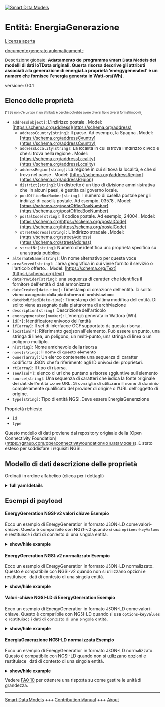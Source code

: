 <!-- 10-Header -->  
[![Smart Data Models](https://smartdatamodels.org/wp-content/uploads/2022/01/SmartDataModels_logo.png "Logo")](https://smartdatamodels.org)  
Entità: EnergiaGenerazione  
==========================<!-- /10-Header -->  
<!-- 15-License -->  
[Licenza aperta](https://github.com/smart-data-models//dataModel.OCF/blob/master/EnergyGeneration/LICENSE.md)  
[documento generato automaticamente](https://docs.google.com/presentation/d/e/2PACX-1vTs-Ng5dIAwkg91oTTUdt8ua7woBXhPnwavZ0FxgR8BsAI_Ek3C5q97Nd94HS8KhP-r_quD4H0fgyt3/pub?start=false&loop=false&delayms=3000#slide=id.gb715ace035_0_60)  
<!-- /15-License -->  
<!-- 20-Description -->  
Descrizione globale: **Adattamento del programma Smart Data Models dei modelli di dati IoTData originali. Questa risorsa descrive gli attributi associati alla generazione di energia La proprietà 'energygenerated' è un numero che fornisce l'energia generata in Watt-ora(Wh).**  
versione: 0.0.1  
<!-- /20-Description -->  
<!-- 30-PropertiesList -->  

## Elenco delle proprietà  

<sup><sub>[*] Se non c'è un tipo in un attributo è perché potrebbe avere diversi tipi o diversi formati/modelli</sub></sup>.  
- `address[object]`: L'indirizzo postale  . Model: [https://schema.org/address](https://schema.org/address)	- `addressCountry[string]`: Il paese. Ad esempio, la Spagna  . Model: [https://schema.org/addressCountry](https://schema.org/addressCountry)  
	- `addressLocality[string]`: La località in cui si trova l'indirizzo civico e che si trova nella regione  . Model: [https://schema.org/addressLocality](https://schema.org/addressLocality)  
	- `addressRegion[string]`: La regione in cui si trova la località, e che si trova nel paese  . Model: [https://schema.org/addressRegion](https://schema.org/addressRegion)  
	- `district[string]`: Un distretto è un tipo di divisione amministrativa che, in alcuni paesi, è gestita dal governo locale.    
	- `postOfficeBoxNumber[string]`: Il numero di casella postale per gli indirizzi di casella postale. Ad esempio, 03578  . Model: [https://schema.org/postOfficeBoxNumber](https://schema.org/postOfficeBoxNumber)  
	- `postalCode[string]`: Il codice postale. Ad esempio, 24004  . Model: [https://schema.org/https://schema.org/postalCode](https://schema.org/https://schema.org/postalCode)  
	- `streetAddress[string]`: L'indirizzo stradale  . Model: [https://schema.org/streetAddress](https://schema.org/streetAddress)  
	- `streetNr[string]`: Numero che identifica una proprietà specifica su una strada pubblica    
- `alternateName[string]`: Un nome alternativo per questa voce  - `areaServed[string]`: L'area geografica in cui viene fornito il servizio o l'articolo offerto.  . Model: [https://schema.org/Text](https://schema.org/Text)- `dataProvider[string]`: una sequenza di caratteri che identifica il fornitore dell'entità di dati armonizzata  - `dateCreated[date-time]`: Timestamp di creazione dell'entità. Di solito viene assegnato dalla piattaforma di archiviazione  - `dateModified[date-time]`: Timestamp dell'ultima modifica dell'entità. Di solito viene assegnato dalla piattaforma di archiviazione  - `description[string]`: Descrizione dell'articolo  - `energygenerated[number]`: L'energia generata in Wattora (Wh).  - `id[*]`: Identificatore univoco dell'entità  - `if[array]`: Il set di interfacce OCF supportato da questa risorsa.  - `location[*]`: Riferimento geojson all'elemento. Può essere un punto, una stringa di linea, un poligono, un multi-punto, una stringa di linea o un poligono multiplo.  - `n[string]`: Nome amichevole della risorsa  - `name[string]`: Il nome di questo elemento  - `owner[array]`: Un elenco contenente una sequenza di caratteri codificata JSON che fa riferimento agli ID univoci dei proprietari.  - `rt[array]`: Il tipo di risorsa.  - `seeAlso[*]`: elenco di uri che puntano a risorse aggiuntive sull'elemento  - `source[string]`: Una sequenza di caratteri che indica la fonte originale dei dati dell'entità come URL. Si consiglia di utilizzare il nome di dominio completamente qualificato del provider di origine o l'URL dell'oggetto di origine.  - `type[string]`: Tipo di entità NGSI. Deve essere EnergiaGenerazione  <!-- /30-PropertiesList -->  
<!-- 35-RequiredProperties -->  
Proprietà richieste  
- `id`  - `type`  <!-- /35-RequiredProperties -->  
<!-- 40-RequiredProperties -->  
Questo modello di dati proviene dal repository originale della [Open Connectivity Foundation] (https://github.com/openconnectivityfoundation/IoTDataModels). È stato esteso per soddisfare i requisiti NGSI.  
<!-- /40-RequiredProperties -->  
<!-- 50-DataModelHeader -->  
## Modello di dati descrizione delle proprietà  
Ordinati in ordine alfabetico (clicca per i dettagli)  
<!-- /50-DataModelHeader -->  
<!-- 60-ModelYaml -->  
<details><summary><strong>full yaml details</strong></summary>    
```yaml  
EnergyGeneration:    
  description: Smart Data Models Program adaptation of the original IoTData data Models. This Resource describes the attributes associated with energy generation The Property 'energygenerated' is a number that provides the energy generated in Watt-hour(Wh).    
  properties:    
    address:    
      description: The mailing address    
      properties:    
        addressCountry:    
          description: 'The country. For example, Spain'    
          type: string    
          x-ngsi:    
            model: https://schema.org/addressCountry    
            type: Property    
        addressLocality:    
          description: 'The locality in which the street address is, and which is in the region'    
          type: string    
          x-ngsi:    
            model: https://schema.org/addressLocality    
            type: Property    
        addressRegion:    
          description: 'The region in which the locality is, and which is in the country'    
          type: string    
          x-ngsi:    
            model: https://schema.org/addressRegion    
            type: Property    
        district:    
          description: 'A district is a type of administrative division that, in some countries, is managed by the local government'    
          type: string    
          x-ngsi:    
            type: Property    
        postOfficeBoxNumber:    
          description: 'The post office box number for PO box addresses. For example, 03578'    
          type: string    
          x-ngsi:    
            model: https://schema.org/postOfficeBoxNumber    
            type: Property    
        postalCode:    
          description: 'The postal code. For example, 24004'    
          type: string    
          x-ngsi:    
            model: https://schema.org/https://schema.org/postalCode    
            type: Property    
        streetAddress:    
          description: The street address    
          type: string    
          x-ngsi:    
            model: https://schema.org/streetAddress    
            type: Property    
        streetNr:    
          description: Number identifying a specific property on a public street    
          type: string    
          x-ngsi:    
            type: Property    
      type: object    
      x-ngsi:    
        model: https://schema.org/address    
        type: Property    
    alternateName:    
      description: An alternative name for this item    
      type: string    
      x-ngsi:    
        type: Property    
    areaServed:    
      description: The geographic area where a service or offered item is provided    
      type: string    
      x-ngsi:    
        model: https://schema.org/Text    
        type: Property    
    dataProvider:    
      description: A sequence of characters identifying the provider of the harmonised data entity    
      type: string    
      x-ngsi:    
        type: Property    
    dateCreated:    
      description: Entity creation timestamp. This will usually be allocated by the storage platform    
      format: date-time    
      type: string    
      x-ngsi:    
        type: Property    
    dateModified:    
      description: Timestamp of the last modification of the entity. This will usually be allocated by the storage platform    
      format: date-time    
      type: string    
      x-ngsi:    
        type: Property    
    description:    
      description: A description of this item    
      type: string    
      x-ngsi:    
        type: Property    
    energygenerated:    
      description: The energy generated in Watt-hour(Wh).    
      readOnly: true    
      type: number    
      x-ngsi:    
        type: Property    
    id:    
      anyOf:    
        - description: Identifier format of any NGSI entity    
          maxLength: 256    
          minLength: 1    
          pattern: ^[\w\-\.\{\}\$\+\*\[\]`|~^@!,:\\]+$    
          type: string    
          x-ngsi:    
            type: Property    
        - description: Identifier format of any NGSI entity    
          format: uri    
          type: string    
          x-ngsi:    
            type: Property    
      description: Unique identifier of the entity    
      x-ngsi:    
        type: Property    
    if:    
      description: The OCF Interface set supported by this Resource.    
      items:    
        enum:    
          - oic.if.s    
          - oic.if.baseline    
        type: string    
      minItems: 2    
      readOnly: true    
      type: array    
      uniqueItems: true    
      x-ngsi:    
        type: Property    
    location:    
      description: 'Geojson reference to the item. It can be Point, LineString, Polygon, MultiPoint, MultiLineString or MultiPolygon'    
      oneOf:    
        - description: Geojson reference to the item. Point    
          properties:    
            bbox:    
              items:    
                type: number    
              minItems: 4    
              type: array    
            coordinates:    
              items:    
                type: number    
              minItems: 2    
              type: array    
            type:    
              enum:    
                - Point    
              type: string    
          required:    
            - type    
            - coordinates    
          title: GeoJSON Point    
          type: object    
          x-ngsi:    
            type: GeoProperty    
        - description: Geojson reference to the item. LineString    
          properties:    
            bbox:    
              items:    
                type: number    
              minItems: 4    
              type: array    
            coordinates:    
              items:    
                items:    
                  type: number    
                minItems: 2    
                type: array    
              minItems: 2    
              type: array    
            type:    
              enum:    
                - LineString    
              type: string    
          required:    
            - type    
            - coordinates    
          title: GeoJSON LineString    
          type: object    
          x-ngsi:    
            type: GeoProperty    
        - description: Geojson reference to the item. Polygon    
          properties:    
            bbox:    
              items:    
                type: number    
              minItems: 4    
              type: array    
            coordinates:    
              items:    
                items:    
                  items:    
                    type: number    
                  minItems: 2    
                  type: array    
                minItems: 4    
                type: array    
              type: array    
            type:    
              enum:    
                - Polygon    
              type: string    
          required:    
            - type    
            - coordinates    
          title: GeoJSON Polygon    
          type: object    
          x-ngsi:    
            type: GeoProperty    
        - description: Geojson reference to the item. MultiPoint    
          properties:    
            bbox:    
              items:    
                type: number    
              minItems: 4    
              type: array    
            coordinates:    
              items:    
                items:    
                  type: number    
                minItems: 2    
                type: array    
              type: array    
            type:    
              enum:    
                - MultiPoint    
              type: string    
          required:    
            - type    
            - coordinates    
          title: GeoJSON MultiPoint    
          type: object    
          x-ngsi:    
            type: GeoProperty    
        - description: Geojson reference to the item. MultiLineString    
          properties:    
            bbox:    
              items:    
                type: number    
              minItems: 4    
              type: array    
            coordinates:    
              items:    
                items:    
                  items:    
                    type: number    
                  minItems: 2    
                  type: array    
                minItems: 2    
                type: array    
              type: array    
            type:    
              enum:    
                - MultiLineString    
              type: string    
          required:    
            - type    
            - coordinates    
          title: GeoJSON MultiLineString    
          type: object    
          x-ngsi:    
            type: GeoProperty    
        - description: Geojson reference to the item. MultiLineString    
          properties:    
            bbox:    
              items:    
                type: number    
              minItems: 4    
              type: array    
            coordinates:    
              items:    
                items:    
                  items:    
                    items:    
                      type: number    
                    minItems: 2    
                    type: array    
                  minItems: 4    
                  type: array    
                type: array    
              type: array    
            type:    
              enum:    
                - MultiPolygon    
              type: string    
          required:    
            - type    
            - coordinates    
          title: GeoJSON MultiPolygon    
          type: object    
          x-ngsi:    
            type: GeoProperty    
      x-ngsi:    
        type: GeoProperty    
    n:    
      description: Friendly name of the Resource    
      maxLength: 64    
      readOnly: true    
      type: string    
      x-ngsi:    
        type: Property    
    name:    
      description: The name of this item    
      type: string    
      x-ngsi:    
        type: Property    
    owner:    
      description: A List containing a JSON encoded sequence of characters referencing the unique Ids of the owner(s)    
      items:    
        anyOf:    
          - description: Identifier format of any NGSI entity    
            maxLength: 256    
            minLength: 1    
            pattern: ^[\w\-\.\{\}\$\+\*\[\]`|~^@!,:\\]+$    
            type: string    
            x-ngsi:    
              type: Property    
          - description: Identifier format of any NGSI entity    
            format: uri    
            type: string    
            x-ngsi:    
              type: Property    
        description: Unique identifier of the entity    
        x-ngsi:    
          type: Property    
      type: array    
      x-ngsi:    
        type: Property    
    rt:    
      description: The Resource Type.    
      items:    
        enum:    
          - oic.r.energy.generation    
        maxLength: 64    
        type: string    
      minItems: 1    
      readOnly: true    
      type: array    
      uniqueItems: true    
      x-ngsi:    
        type: Property    
    seeAlso:    
      description: list of uri pointing to additional resources about the item    
      oneOf:    
        - items:    
            format: uri    
            type: string    
          minItems: 1    
          type: array    
        - format: uri    
          type: string    
      x-ngsi:    
        type: Property    
    source:    
      description: 'A sequence of characters giving the original source of the entity data as a URL. Recommended to be the fully qualified domain name of the source provider, or the URL to the source object'    
      type: string    
      x-ngsi:    
        type: Property    
    type:    
      description: NGSI entity type. It has to be EnergyGeneration    
      enum:    
        - EnergyGeneration    
      type: string    
      x-ngsi:    
        type: Property    
  required:    
    - id    
    - type    
  type: object    
  x-derived-from: https://github.com/OpenInterConnect/IoTDataModels/blob/master/EnergyGenerationResURI.swagger.json    
  x-disclaimer: 'Redistribution and use in source and binary forms, with or without modification, are permitted  provided that the license conditions are met. Copyleft (c) 2022 Contributors to Smart Data Models Program'    
  x-license-url: https://github.com/smart-data-models/dataModel.OCF/blob/master/EnergyGeneration/LICENSE.md    
  x-model-schema: https://smart-data-models.github.io/dataModel.IoTDataModels/EnergyGeneration/schema.json    
  x-model-tags: OCF    
  x-version: 0.0.1    
```  
</details>    
<!-- /60-ModelYaml -->  
<!-- 70-MiddleNotes -->  
<!-- /70-MiddleNotes -->  
<!-- 80-Examples -->  
## Esempi di payload  
#### EnergyGeneration NGSI-v2 valori chiave Esempio  
Ecco un esempio di EnergyGeneration in formato JSON-LD come valori-chiave. Questo è compatibile con NGSI-v2 quando si usa `options=keyValues` e restituisce i dati di contesto di una singola entità.  
<details><summary><strong>show/hide example</strong></summary>    
```json  
{  
    "id": "urn:ngsi-ld:EnergyGeneration:id:YRBR:93782527",  
    "dateCreated": "1975-08-11T11:22:54Z",  
    "dateModified": "2005-03-24T18:35:19Z",  
    "source": "Spend bag into. Now from her gun subject PM. First age safe affect.",  
    "name": "Analysis population recognize someone treatment. Should represent group strong back approach",  
    "alternateName": "Pattern president add lead network the. Live teach movie I situation understand agree.",  
    "description": "Student bag grow better. Child might source. A front war.",  
    "dataProvider": "Company TV policy drug. Foreign agency when personal huge difficult player forget.",  
    "owner": [  
        "urn:ngsi-ld:EnergyGeneration:items:EMSY:35326759",  
        "urn:ngsi-ld:EnergyGeneration:items:AKQA:02906220"  
    ],  
    "seeAlso": [  
        "urn:ngsi-ld:EnergyGeneration:items:ZANN:00199226"  
    ],  
    "location": {  
        "type": "Point",  
        "coordinates": [  
            62.4831025,  
            -1.263129  
        ]  
    },  
    "address": {  
        "streetAddress": "Hair describe hundred candidate. Probably whom it job likely different house.",  
        "addressLocality": "Turn attorney education every money my. Particularly listen down American focus something who blood. Certain hotel should.",  
        "addressRegion": "Under require page claim future in. Truth ten seven both happy central group line. Send cultural whatever computer on fast play.",  
        "addressCountry": "Issue radio especially road get car party. All office less politics.",  
        "postalCode": "Nation network college debate direction moment. Ground think save respond friend budget while.",  
        "postOfficeBoxNumber": "Tonight garden maybe forward reason. Worker season figure they yeah get. Memory who yet spend raise child above.",  
        "streetNr": "Blood sin",  
        "district": "Important produce just raise enough onto try. Those north trouble up"  
    },  
    "areaServed": "If do them altho",  
    "rt": [  
        "oic.r.energy.generation"  
    ],  
    "energygenerated": 299.3,  
    "n": "Cold profess",  
    "if": [  
        "oic.if.baseline",  
        "oic.if.s"  
    ],  
    "type": "EnergyGeneration"  
}  
```  
</details>  
#### EnergyGeneration NGSI-v2 normalizzato Esempio  
Ecco un esempio di EnergyGeneration in formato JSON-LD normalizzato. Questo è compatibile con NGSI-v2 quando non si utilizzano opzioni e restituisce i dati di contesto di una singola entità.  
<details><summary><strong>show/hide example</strong></summary>    
```json  
{  
    "id": "urn:ngsi-ld:EnergyGeneration:id:YRBR:93782527",  
    "dateCreated": {  
        "type": "DateTime",  
        "value": "1975-08-11T11:22:54Z"  
    },  
    "dateModified": {  
        "type": "DateTime",  
        "value": "2005-03-24T18:35:19Z"  
    },  
    "source": {  
        "type": "Text",  
        "value": "Spend bag into. Now from her gun subject PM. First age safe affect."  
    },  
    "name": {  
        "type": "Text",  
        "value": "Analysis population recognize someone treatment. Should represent group strong back approach"  
    },  
    "alternateName": {  
        "type": "Text",  
        "value": "Pattern president add lead network the. Live teach movie I situation understand agree."  
    },  
    "description": {  
        "type": "Text",  
        "value": "Student bag grow better. Child might source. A front war."  
    },  
    "dataProvider": {  
        "type": "Text",  
        "value": "Company TV policy drug. Foreign agency when personal huge difficult player forget."  
    },  
    "owner": {  
        "type": "StructuredValue",  
        "value": [  
            "urn:ngsi-ld:EnergyGeneration:items:EMSY:35326759",  
            "urn:ngsi-ld:EnergyGeneration:items:AKQA:02906220"  
        ]  
    },  
    "seeAlso": {  
        "type": "StructuredValue",  
        "value": [  
            "urn:ngsi-ld:EnergyGeneration:items:ZANN:00199226"  
        ]  
    },  
    "location": {  
        "type": "geo:json",  
        "value": {  
            "type": "Point",  
            "coordinates": [  
                62.4831025,  
                -1.263129  
            ]  
        }  
    },  
    "address": {  
        "type": "StructuredValue",  
        "value": {  
            "streetAddress": "Hair describe hundred candidate. Probably whom it job likely different house.",  
            "addressLocality": "Turn attorney education every money my. Particularly listen down American focus something who blood. Certain hotel should.",  
            "addressRegion": "Under require page claim future in. Truth ten seven both happy central group line. Send cultural whatever computer on fast play.",  
            "addressCountry": "Issue radio especially road get car party. All office less politics.",  
            "postalCode": "Nation network college debate direction moment. Ground think save respond friend budget while.",  
            "postOfficeBoxNumber": "Tonight garden maybe forward reason. Worker season figure they yeah get. Memory who yet spend raise child above.",  
            "streetNr": "Blood sin",  
            "district": "Important produce just raise enough onto try. Those north trouble up"  
        }  
    },  
    "areaServed": {  
        "type": "Text",  
        "value": "If do them altho"  
    },  
    "rt": {  
        "type": "StructuredValue",  
        "value": [  
            "oic.r.energy.generation"  
        ]  
    },  
    "energygenerated": {  
        "type": "Number",  
        "value": 299.3  
    },  
    "n": {  
        "type": "Text",  
        "value": "Cold profess"  
    },  
    "if": {  
        "type": "StructuredValue",  
        "value": [  
            "oic.if.baseline",  
            "oic.if.s"  
        ]  
    },  
    "type": "EnergyGeneration"  
}  
```  
</details>  
#### Valori-chiave NGSI-LD di EnergyGeneration Esempio  
Ecco un esempio di EnergyGeneration in formato JSON-LD come valori-chiave. Questo è compatibile con NGSI-LD quando si usa `options=keyValues` e restituisce i dati di contesto di una singola entità.  
<details><summary><strong>show/hide example</strong></summary>    
```json  
{  
    "id": "urn:ngsi-ld:EnergyGeneration:id:YRBR:93782527",  
    "dateCreated": "1975-08-11T11:22:54Z",  
    "dateModified": "2005-03-24T18:35:19Z",  
    "source": "Spend bag into. Now from her gun subject PM. First age safe affect.",  
    "name": "Analysis population recognize someone treatment. Should represent group strong back approach",  
    "alternateName": "Pattern president add lead network the. Live teach movie I situation understand agree.",  
    "description": "Student bag grow better. Child might source. A front war.",  
    "dataProvider": "Company TV policy drug. Foreign agency when personal huge difficult player forget.",  
    "owner": [  
        "urn:ngsi-ld:EnergyGeneration:items:EMSY:35326759",  
        "urn:ngsi-ld:EnergyGeneration:items:AKQA:02906220"  
    ],  
    "seeAlso": [  
        "urn:ngsi-ld:EnergyGeneration:items:ZANN:00199226"  
    ],  
    "location": {  
        "type": "Point",  
        "coordinates": [  
            62.4831025,  
            -1.263129  
        ]  
    },  
    "address": {  
        "streetAddress": "Hair describe hundred candidate. Probably whom it job likely different house.",  
        "addressLocality": "Turn attorney education every money my. Particularly listen down American focus something who blood. Certain hotel should.",  
        "addressRegion": "Under require page claim future in. Truth ten seven both happy central group line. Send cultural whatever computer on fast play.",  
        "addressCountry": "Issue radio especially road get car party. All office less politics.",  
        "postalCode": "Nation network college debate direction moment. Ground think save respond friend budget while.",  
        "postOfficeBoxNumber": "Tonight garden maybe forward reason. Worker season figure they yeah get. Memory who yet spend raise child above.",  
        "streetNr": "Blood sin",  
        "district": "Important produce just raise enough onto try. Those north trouble up"  
    },  
    "areaServed": "If do them altho",  
    "rt": [  
        "oic.r.energy.generation"  
    ],  
    "energygenerated": 299.3,  
    "n": "Cold profess",  
    "if": [  
        "oic.if.baseline",  
        "oic.if.s"  
    ],  
    "type": "EnergyGeneration",  
    "@context": [  
        "https://smartdatamodels.org/context.jsonld"  
    ]  
}  
```  
</details>  
#### EnergiaGenerazione NGSI-LD normalizzata Esempio  
Ecco un esempio di EnergyGeneration in formato JSON-LD normalizzato. Questo è compatibile con NGSI-LD quando non si utilizzano opzioni e restituisce i dati di contesto di una singola entità.  
<details><summary><strong>show/hide example</strong></summary>    
```json  
{  
    "id": "urn:ngsi-ld:EnergyGeneration:id:YRBR:93782527",  
    "dateCreated": {  
        "type": "Property",  
        "value": {  
            "@type": "DateTime",  
            "@value": "1975-08-11T11:22:54Z"  
        }  
    },  
    "dateModified": {  
        "type": "Property",  
        "value": {  
            "@type": "DateTime",  
            "@value": "2005-03-24T18:35:19Z"  
        }  
    },  
    "source": {  
        "type": "Property",  
        "value": "Spend bag into. Now from her gun subject PM. First age safe affect."  
    },  
    "name": {  
        "type": "Property",  
        "value": "Analysis population recognize someone treatment. Should represent group strong back approach"  
    },  
    "alternateName": {  
        "type": "Property",  
        "value": "Pattern president add lead network the. Live teach movie I situation understand agree."  
    },  
    "description": {  
        "type": "Property",  
        "value": "Student bag grow better. Child might source. A front war."  
    },  
    "dataProvider": {  
        "type": "Property",  
        "value": "Company TV policy drug. Foreign agency when personal huge difficult player forget."  
    },  
    "owner": {  
        "type": "Property",  
        "value": [  
            "urn:ngsi-ld:EnergyGeneration:items:EMSY:35326759",  
            "urn:ngsi-ld:EnergyGeneration:items:AKQA:02906220"  
        ]  
    },  
    "seeAlso": {  
        "type": "Property",  
        "value": [  
            "urn:ngsi-ld:EnergyGeneration:items:ZANN:00199226"  
        ]  
    },  
    "location": {  
        "type": "GeoProperty",  
        "value": {  
            "type": "Point",  
            "coordinates": [  
                62.4831025,  
                -1.263129  
            ]  
        }  
    },  
    "address": {  
        "type": "Property",  
        "value": {  
            "streetAddress": "Hair describe hundred candidate. Probably whom it job likely different house.",  
            "addressLocality": "Turn attorney education every money my. Particularly listen down American focus something who blood. Certain hotel should.",  
            "addressRegion": "Under require page claim future in. Truth ten seven both happy central group line. Send cultural whatever computer on fast play.",  
            "addressCountry": "Issue radio especially road get car party. All office less politics.",  
            "postalCode": "Nation network college debate direction moment. Ground think save respond friend budget while.",  
            "postOfficeBoxNumber": "Tonight garden maybe forward reason. Worker season figure they yeah get. Memory who yet spend raise child above.",  
            "streetNr": "Blood sin",  
            "district": "Important produce just raise enough onto try. Those north trouble up"  
        }  
    },  
    "areaServed": {  
        "type": "Property",  
        "value": "If do them altho"  
    },  
    "rt": {  
        "type": "Property",  
        "value": [  
            "oic.r.energy.generation"  
        ]  
    },  
    "energygenerated": {  
        "type": "Property",  
        "value": 299.3  
    },  
    "n": {  
        "type": "Property",  
        "value": "Cold profess"  
    },  
    "if": {  
        "type": "Property",  
        "value": [  
            "oic.if.baseline",  
            "oic.if.s"  
        ]  
    },  
    "type": "EnergyGeneration",  
    "@context": [  
        "https://smartdatamodels.org/context.jsonld"  
    ]  
}  
```  
</details><!-- /80-Examples -->  
<!-- 90-FooterNotes -->  
<!-- /90-FooterNotes -->  
<!-- 95-Units -->  
Vedere [FAQ 10](https://smartdatamodels.org/index.php/faqs/) per ottenere una risposta su come gestire le unità di grandezza.  
<!-- /95-Units -->  
<!-- 97-LastFooter -->  
---  
[Smart Data Models](https://smartdatamodels.org) +++ [Contribution Manual](https://bit.ly/contribution_manual) +++ [About](https://bit.ly/Introduction_SDM)<!-- /97-LastFooter -->  
